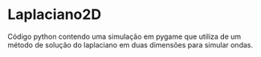 # Laplaciano2D
Código python contendo uma simulação em pygame que utiliza de um método de solução do laplaciano em duas dimensões para simular ondas.
